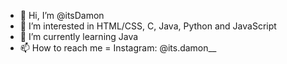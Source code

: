 - 👋 Hi, I’m @itsDamon
- 👀 I’m interested in HTML/CSS, C, Java, Python and JavaScript
- 🌱 I’m currently learning Java
- 📫 How to reach me = Instagram: @its.damon__

